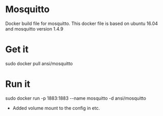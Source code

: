Mosquitto
=========

Docker build file for mosquitto. This docker file is based on
ubuntu 16.04 and mosquitto version 1.4.9

Get it
======
sudo docker pull ansi/mosquitto

Run it
======
sudo docker run -p 1883:1883 --name mosquitto -d ansi/mosquitto

- Added volume mount to the config in etc. 
